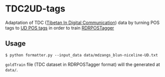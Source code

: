 # TDC2UD-tags
Adaptation of TDC ([Tibetan In Digital Communication](http://larkpie.net/tibetancorpus/#pos)) data by turning POS tags to [UD POS tags](http://universaldependencies.org/u/pos/) in order to train [RDRPOSTagger](https://github.com/datquocnguyen/RDRPOSTagger)

## Usage
```
$ python formatter.py --input_data data/mdzangs_blun-niceline-UD.txt
```
`goldTrain` file (TDC dataset in RDRPOSTagger format) will the generated at `data/`.
